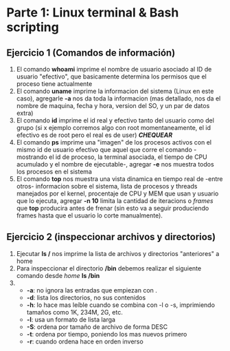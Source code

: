 # Parte 1: Linux terminal & Bash scripting
## Ejercicio 1 (Comandos de información)
1. El comando **whoami** imprime el nombre de usuario asociado al ID de usuario "efectivo", que basicamente determina los permisos que el proceso tiene actualmente
2. El comando **uname**  imprime la informacion del sistema (Linux en este caso), agregarle **-a** nos da toda la informacion (mas detallado, nos da el nombre de maquina, fecha y hora, version del SO, y un par de datos extra)
3. El comando **id** imprime el id real y efectivo tanto del usuario como del grupo (si x ejemplo corremos algo con root momentaneamente, el id efectivo es de root pero el real es de user) **_CHEQUEAR_**
4. El comando **ps** imprime una "imagen" de los procesos activos con el mismo id de usuario efectivo que aquel que corre el comando -mostrando el id de proceso, la terminal asociada, el tiempo de CPU acumulado y el nombre de ejecutable-, agregar **-e** nos muestra todos los procesos en el sistema 
5. El comando **top** nos muestra una vista dinamica en tiempo real de -entre otros- informacion sobre el sistema, lista de procesos y threads manejados por el kernel, procentaje de CPU y MEM que usan y usuario que lo ejecuta, agregar **-n 10** limita la cantidad de iteracions o _frames_ que **top** producira antes de frenar (sin esto va a seguir produciendo frames hasta que el usuario lo corte manualmente).

## Ejercicio 2 (inspeccionar archivos y directorios)
1. Ejecutar **ls /** nos imprime la lista de archivos y directorios "anteriores" a home
2. Para inspeccionar el directorio **/bin** debemos realizar el siguiente comando desde _home_ **ls /bin**
3.  - **-a**: no ignora las entradas que empiezan con .
    - **-d**: lista los directorios, no sus contenidos 
    - **-h**: lo hace mas leíble cuando se combina con -l o -s, imprimiendo tamaños como 1K, 234M, 2G, etc.
    - **-l**: usa un formato de lista larga
    - **-S**: ordena por tamaño de archivo de forma DESC
    - **-t**: ordena por tiempo, poniendo los mas nuevos primero
    - **-r**: cuando ordena hace en orden inverso